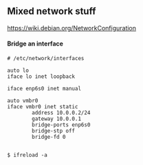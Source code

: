 ## Mixed network stuff
https://wiki.debian.org/NetworkConfiguration

#### Bridge an interface
```
# /etc/network/interfaces

auto lo
iface lo inet loopback

iface enp6s0 inet manual

auto vmbr0
iface vmbr0 inet static
        address 10.0.0.2/24
        gateway 10.0.0.1
        bridge-ports enp6s0
        bridge-stp off
        bridge-fd 0


$ ifreload -a

```
        
